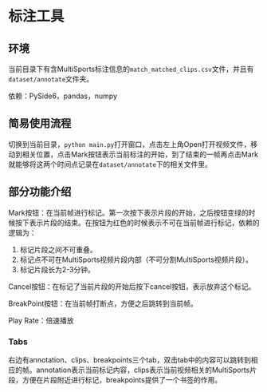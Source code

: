 # 标注工具

## 环境
当前目录下有含MultiSports标注信息的`match_matched_clips.csv`文件，并且有`dataset/annotate`文件夹。

依赖：PySide6，pandas，numpy

## 简易使用流程
切换到当前目录，`python main.py`打开窗口，点击左上角Open打开视频文件，移动到相关位置，点击Mark按钮表示当前标注的开始，到了结束的一帧再点击Mark就能够将这两个时间点记录在`dataset/annotate`下的相关文件里。

## 部分功能介绍

Mark按钮：在当前帧进行标记。第一次按下表示片段的开始，之后按钮变绿的时候按下表示片段的结束。在按钮为红色的时候表示不可在当前帧进行标记，依赖的逻辑为：
1. 标记片段之间不可重叠。
2. 标记点不可在MultiSports视频片段内部（不可分割MultiSports视频片段）。
3. 标记片段长为2-3分钟。

Cancel按钮：在标记了当前片段的开始后按下cancel按钮，表示放弃这个标记。

BreakPoint按钮：在当前帧打断点，方便之后跳转到当前帧。

Play Rate：倍速播放

### Tabs
右边有annotation、clips、breakpoints三个tab，双击tab中的内容可以跳转到相应的帧。annotation表示当前标记内容，clips表示当前视频相关的MultiSports片段，方便在片段附近进行标记，breakpoints提供了一个书签的作用。
